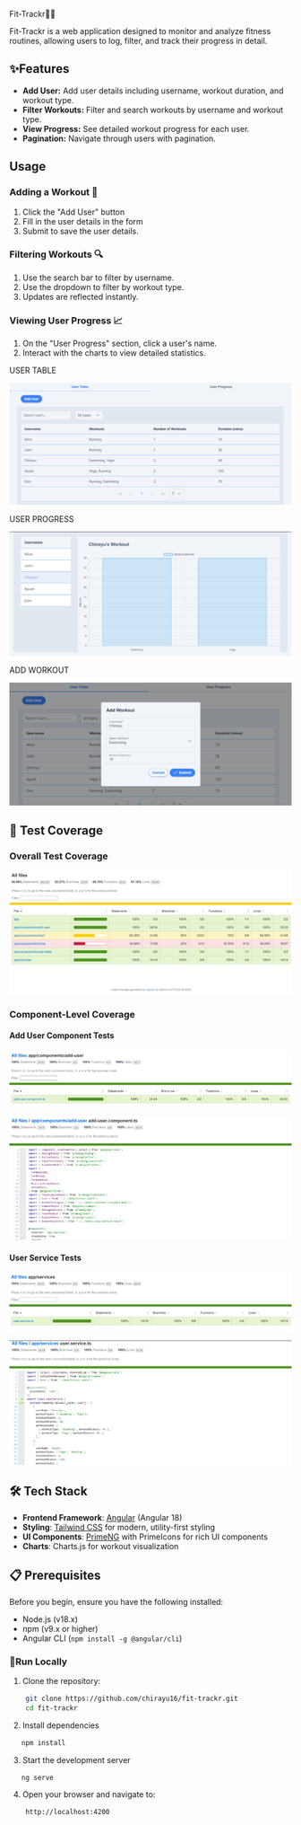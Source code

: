 Fit-Trackr🤸‍♂️

Fit-Trackr is a web application designed to monitor and analyze fitness routines, allowing users to log, filter, and track their progress in detail.

## ✨Features

- **Add User:** Add user details including username, workout duration, and workout type.
- **Filter Workouts:** Filter and search workouts by username and workout type.
- **View Progress:** See detailed workout progress for each user.
- **Pagination:** Navigate through users with pagination.

## Usage

### Adding a Workout 💪

1. Click the "Add User" button
2. Fill in the user details in the form
3. Submit to save the user details.

### Filtering Workouts 🔍

1. Use the search bar to filter by username.
2. Use the dropdown to filter by workout type.
3. Updates are reflected instantly.

### Viewing User Progress 📈

1. On the "User Progress" section, click a user's name.
2. Interact with the charts to view detailed statistics.

USER TABLE

![image](src/assets/images/usertable.png)

USER PROGRESS

![image](src/assets/images/userprogress.png)

ADD WORKOUT

![image](src/assets/images/adduser.png)

## 🧪 Test Coverage

### Overall Test Coverage

![image](src/assets/images/codecoverage.png)

### Component-Level Coverage

#### Add User Component Tests

![image](src/assets/images/add-user1.png)

![image](src/assets/images/add-user2.png)

#### User Service Tests

![image](src/assets/images/service1.png)

![image](src/assets/images/service2.png)



## 🛠️ Tech Stack

- **Frontend Framework**: [Angular](https://angular.io/) (Angular 18)
- **Styling**: [Tailwind CSS](https://tailwindcss.com/) for modern, utility-first styling
- **UI Components**: [PrimeNG](https://primeng.org/) with PrimeIcons for rich UI components
- **Charts**: Charts.js for workout visualization

## 📋 Prerequisites

Before you begin, ensure you have the following installed:
- Node.js (v18.x)
- npm (v9.x or higher)
- Angular CLI (`npm install -g @angular/cli`)


### 🚀Run Locally

1. Clone the repository:

```bash
    git clone https://github.com/chirayu16/fit-trackr.git
    cd fit-trackr
```

2. Install dependencies

```bash
   npm install
```

3. Start the development server

```bash
   ng serve
```

4. Open your browser and navigate to:

```
    http://localhost:4200
```

